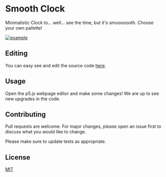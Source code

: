 # Smooth Clock

Minimalistic Clock to... well... see the time, but it's smooooooth. Choose your own pallette!

[![example](https://raw.githubusercontent.com/CatalaHD/Clocks/master/examples/exampleSimple.png)](https://catalahd.github.io/Clocks/Smooth/?id=0)

## Editing

You can easy see and edit the source code [here](https://editor.p5js.org/thecatalahd/sketches/gf_vssSWs).

## Usage

Open the p5.js webpage editor and make some changes! We are up to see new upgrades in the code.

## Contributing

Pull requests are welcome. For major changes, please open an issue first to discuss what you would like to change.

Please make sure to update tests as appropriate.

## License

[MIT](https://github.com/CatalaHD/Clocks/blob/master/LICENSE)
